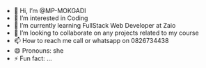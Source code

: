 - 👋 Hi, I’m @MP-MOKGADI
- 👀 I’m interested in Coding
- 🌱 I’m currently learning FullStack Web Developer at Zaio
- 💞️ I’m looking to collaborate on any projects related to my course
- 📫 How to reach me call or whatsapp on 0826734438
- 😄 Pronouns: she
- ⚡ Fun fact: ...

<!---
MP-MOKGADI/MP-MOKGADI is a ✨ special ✨ repository because its `README.md` (this file) appears on your GitHub profile.
You can click the Preview link to take a look at your changes.
--->
